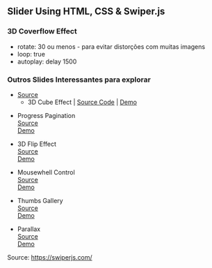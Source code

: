 ﻿## Slider Using HTML, CSS & Swiper.js

### 3D Coverflow Effect 
* rotate: 30 ou menos - para evitar distorções com muitas imagens
* loop: true
* autoplay: delay 1500

### Outros Slides Interessantes para explorar

- [Source](https://github.com/nolimits4web/Swiper/blob/master/demos/050-pagination-progress.html)<br>
  - 3D Cube Effect | [Source Code](https://github.com/nolimits4web/Swiper/blob/master/demos/230-effect-cube.html) | [Demo](https://swiperjs.com/demos/230-effect-cube.html)

* Progress Pagination<br>
  [Source](https://github.com/nolimits4web/Swiper/blob/master/demos/050-pagination-progress.html)<br>
  [Demo](https://swiperjs.com/demos/050-pagination-progress.html)<br>
  
* 3D Flip Effect<br>
  [Source](https://github.com/nolimits4web/Swiper/blob/master/demos/250-effect-flip.html)<br>
  [Demo](https://swiperjs.com/demos/250-effect-flip.html)<br>
  
* Mousewhell Control<br>
  [Source](https://github.com/nolimits4web/Swiper/blob/master/demos/270-mousewheel-control.html)<br>
  [Demo](https://swiperjs.com/demos/270-mousewheel-control.html)<br>

 * Thumbs Gallery <br>
   [Source](https://github.com/nolimits4web/Swiper/blob/master/demos/300-thumbs-gallery.html)<br>
   [Demo](https://swiperjs.com/demos/300-thumbs-gallery.html)<br>
  
 * Parallax<br>
   [Source](https://github.com/nolimits4web/Swiper/blob/master/demos/360-parallax.html)<br>
   [Demo](https://swiperjs.com/demos/360-parallax.html)<br>


Source: https://swiperjs.com/

